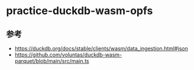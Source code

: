 # practice-duckdb-wasm-opfs

## 参考

- https://duckdb.org/docs/stable/clients/wasm/data_ingestion.html#json
- https://github.com/voluntas/duckdb-wasm-parquet/blob/main/src/main.ts